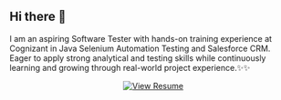 ## Hi there 👋

I am an aspiring Software Tester with hands-on training experience at Cognizant in Java Selenium Automation Testing and Salesforce CRM.  
Eager to apply strong analytical and testing skills while continuously learning and growing through real-world project experience.✨✨

<p align="center">
  <a href="https://raw.githubusercontent.com/TSakthikeerthika/TSakthikeerthika/main/Resume_Sakthikeerthika.pdf" target="_blank">
    <img src="https://img.shields.io/badge/📄 View_Resume-2ea44f?style=for-the-badge" alt="View Resume">
  </a>
</p>



<!--
**TSakthikeerthika/TSakthikeerthika** is a ✨ _special_ ✨ repository because its `README.md` (this file) appears on your GitHub profile.

Here are some ideas to get you started:

- 🔭 I’m currently working on ...
- 🌱 I’m currently learning ...
- 👯 I’m looking to collaborate on ...
- 🤔 I’m looking for help with ...
- 💬 Ask me about ...
- 📫 How to reach me: ...
- 😄 Pronouns: ...
- ⚡ Fun fact: ...
-->
